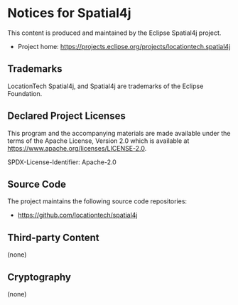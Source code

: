 # Notices for Spatial4j

This content is produced and maintained by the Eclipse Spatial4j project.

 * Project home: https://projects.eclipse.org/projects/locationtech.spatial4j

## Trademarks

LocationTech Spatial4j, and Spatial4j are trademarks of the Eclipse Foundation.

## Declared Project Licenses

This program and the accompanying materials are made available under the terms
of the Apache License, Version 2.0 which is available at
https://www.apache.org/licenses/LICENSE-2.0.

SPDX-License-Identifier: Apache-2.0

## Source Code

The project maintains the following source code repositories:

 * https://github.com/locationtech/spatial4j

## Third-party Content

(none)

## Cryptography

(none)